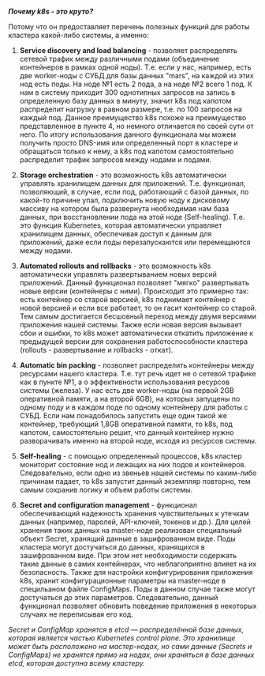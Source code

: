 ***Почему k8s - это круто?***  
  
Потому что он предоставляет перечень полезных функций для работы кластера какой-либо системы, а именно:  
1. **Service discovery and load balancing** - позволяет распределять сетевой трафик между различными подами (объединение контейнеров в рамках одной ноды). Т.е. если у нас, например, есть две worker-ноды с СУБД для базы данных "mars", на каждой из этих нод есть поды. На ноде №1 есть 2 пода, а на ноде №2 всего 1 под. К нам в систему приходит 300 однотипных запросов на запись в определенную базу данных в минуту, значит k8s под капотом распределит нагрузку в равном размере, т.е. по 100 запросов на каждый под. Данное преимущество k8s похоже на преимущество представленное в пункте 4, но немного отличается по своей сути от него. По итогу использования данного функционала мы можем получить просто DNS-имя или определенный порт в кластере и обращаться только к нему, а k8s под капотом самостоятельно распределит трафик запросов между нодами и подами.
  
2. **Storage orchestration** - это возможность k8s автоматически управлять хранилищем данных для приложений. Т.е. функционал, позволяющий, в случае, если под, работающий с базой данных, по какой-то причине упал, подключить новую ноду к дисковому массиву на котором была развернута необходимая нам база данных, при восстановлении пода на этой ноде (Self-healing). Т.е. это функция Kubernetes, которая автоматически управляет хранилищем данных, обеспечивая доступ к данным для приложений, даже если поды перезапускаются или перемещаются между нодами.
  
3. **Automated rollouts and rollbacks** - это возможность k8s автоматически управлять развертыванием новых версий приложений. Данный функционал позволяет "мягко" развертывать новые версии (контейнеры с ними). Происходит это примерно так: есть контейнер со старой версией, k8s поднимает контейнер с новой версией и если все работает, то он гасит контейнер со старой. Тем самым достигается бесшовный переход между двумя версиями приложения нашей системы. Также если новая версия вызывает сбои и ошибки, то k8s может автоматически откатить приложение к предыдущей версии для сохранения работоспособности кластера (rollouts - развертывание и rollbacks - откат).
  
4. **Automatic bin packing** - позволяет распределить контейнеры между ресурсами нашего кластера. Т.е. тут речь идет не о сетевой трафике как в пункте №1, а о эффективности использования ресурсов системы (железа). У нас есть две worker-ноды (на первой 2GB оперативной памяти, а на второй 6GB), на которых запущены по одному поду и в каждом поде по одному контейнеру для работы с СУБД. Если нам понадобилось запустить еще один такой же контейнер, требующий 1,8GB оперативной памяти, то k8s, под капотом, самостоятельно решит, что данный контейнер нужно разворачивать именно на второй ноде, исходя из ресурсов системы.
  
5. **Self-healing** - с помощью определенный процессов, k8s кластер мониторит состояние нод и лежащих на них подов и контейнеров. Следовательно, если одно из звеньев нашей системы по каким-либо причинам падает, то k8s запустит данный экземпляр повторно, тем самым сохранив логику и объем работы системы.
  
6. **Secret and configuration management** - функционал обеспечивающий надежность хранения чувствительных к утечкам данных (например, паролей, API-ключей, токенов и др.). Для целей хранения таких данных на master-ноде реализован специальный объект Secret, хранящий данные в зашифрованном виде. Поды кластера могут достучаться до данных, хранящихся в зашифрованном виде. При этом нет необходимости содержать такие данные в самих контейнерах, что неблагоприятно влияет на их безопасность. Также для настройки конфигурирования приложения k8s, хранит конфигурационные параметры на master-ноде в специльаном файле ConfigMaps. Поды в данном случае также могут достучаться до этих параметров. Следовательно, данный функционал позволяет обновить поведение приложения в некоторых случаях не переписывая его код.  
  
*Secret и ConfigMap хранятся в etcd — распределённой базе данных, которая является частью Kubernetes control plane. Это хранилище может быть расположено на мастер-нодах, но сами данные (Secrets и ConfigMaps) не хранятся прямо на нодах, они храняться в базе данных etcd, которая доступна всему кластеру.*